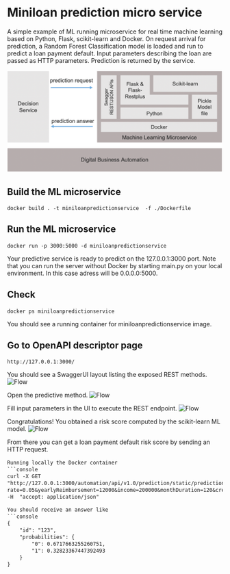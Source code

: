# Miniloan prediction micro service

A simple example of ML running microservice for real time machine learning based on Python, Flask, scikit-learn and Docker.
On request arrival for prediction, a Random Forest Classification model is loaded and run to predict a loan payment default.
Input parameters describing the loan are passed as HTTP parameters. Prediction is returned by the service.

 ![Flow](../docs/images/ml-model-pickle-microservice-architecture.png "ML microservice stack")
 
## Build the ML microservice
```console
docker build . -t miniloanpredictionservice  -f ./Dockerfile
```
## Run the ML microservice
```console
docker run -p 3000:5000 -d miniloanpredictionservice 
```
Your predictive service is ready to predict on the 127.0.0.1:3000 port.
Note that you can run the server without Docker by starting main.py on your local environment. In this case adress will be 0.0.0.0:5000.

## Check
```console
docker ps miniloanpredictionservice 
```
You should see a running container for miniloanpredictionservice image.

## Go to OpenAPI descriptor page

```console
http://127.0.0.1:3000/ 
```
You should see a SwaggerUI layout listing the exposed REST methods.
![Flow](../docs/images/ml-model-static-hosting-screen-1.png "OpenAPI menu")

Open the predictive method.
![Flow](../docs/images/ml-model-static-hosting-screen-2.png "Predictive method")

Fill input parameters in the UI to execute the REST endpoint.
![Flow](../docs/images/ml-model-static-hosting-screen-3.png "Prediction inputs")

Congratulations! You obtained a risk score computed by the scikit-learn ML model.
![Flow](../docs/images/ml-model-static-hosting-screen-4.png "Prediction results")

From there you can get a loan payment default risk score by sending an HTTP request.


```
Running locally the Docker container
```console
curl -X GET "http://127.0.0.1:3000/automation/api/v1.0/prediction/static/prediction/api/v1.0/loandefault?rate=0.05&yearlyReimbursement=12000&income=200000&monthDuration=120&creditScore=600&loanAmount=500000" -H  "accept: application/json"
 ```

```
You should receive an answer like
```console
{
    "id": "123",
    "probabilities": {
        "0": 0.6717663255260751,
        "1": 0.32823367447392493
    }
}
```
